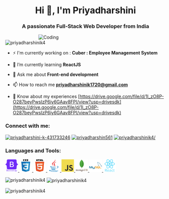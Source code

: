 <h1 align="center">Hi 👋, I'm Priyadharshini</h1>
<h3 align="center">A passionate Full-Stack Web Developer from India</h3>
<img align="right" alt="Coding" width="400" src="https://camo.githubusercontent.com/f108537c0b43fa2a01cecfbf28c0ae872fbc7050001f83f99e0847628662b392/68747470733a2f2f6d656469612e6c6963646e2e636f6d2f646d732f696d6167652f443536323241514866706a4c32333445436c772f6665656473686172652d736872696e6b5f323034385f313533362f302f313639333931313736373132383f653d3231343734383336343726763d6265746126743d4a325a476f6d66565f4f457a434b35374d48486f475741593863386b6d7a616c7076513635744e38623430">

<p align="left"> <img src="https://komarev.com/ghpvc/?username=priyadharshinik4&label=Profile%20views&color=0e75b6&style=flat" alt="priyadharshinik4" /> </p>

- ⚡ I'm currently working on : **Cuber : Employee Management System**

- 🌱 I’m currently learning **ReactJS**

- 💬 Ask me about **Front-end development**

- 📫 How to reach me **priyadharshinik1720@gmail.com**

- 📄 Know about my experiences [https://drive.google.com/file/d/1I_zO8P-O287beyPwsIzP6iy6GAav8FPI/view?usp=drivesdk](https://drive.google.com/file/d/1I_zO8P-O287beyPwsIzP6iy6GAav8FPI/view?usp=drivesdk)

<h3 align="left">Connect with me:</h3>
<p align="left">
<a href="https://linkedin.com/in/priyadharshini-k-431733246" target="blank"><img align="center" src="https://raw.githubusercontent.com/rahuldkjain/github-profile-readme-generator/master/src/images/icons/Social/linked-in-alt.svg" alt="priyadharshini-k-431733246" height="30" width="40" /></a>
<a href="https://www.hackerrank.com/priyadharshin561" target="blank"><img align="center" src="https://raw.githubusercontent.com/rahuldkjain/github-profile-readme-generator/master/src/images/icons/Social/hackerrank.svg" alt="priyadharshin561" height="30" width="40" /></a>
<a href="https://www.leetcode.com/priyadharshinik4/" target="blank"><img align="center" src="https://raw.githubusercontent.com/rahuldkjain/github-profile-readme-generator/master/src/images/icons/Social/leet-code.svg" alt="priyadharshinik4/" height="30" width="40" /></a>
</p>

<h3 align="left">Languages and Tools:</h3>
<p align="left"> <a href="https://getbootstrap.com" target="_blank" rel="noreferrer"> <img src="https://raw.githubusercontent.com/devicons/devicon/master/icons/bootstrap/bootstrap-plain-wordmark.svg" alt="bootstrap" width="40" height="40"/> </a> <a href="https://www.w3schools.com/css/" target="_blank" rel="noreferrer"> <img src="https://raw.githubusercontent.com/devicons/devicon/master/icons/css3/css3-original-wordmark.svg" alt="css3" width="40" height="40"/> </a> <a href="https://www.w3.org/html/" target="_blank" rel="noreferrer"> <img src="https://raw.githubusercontent.com/devicons/devicon/master/icons/html5/html5-original-wordmark.svg" alt="html5" width="40" height="40"/> </a> <a href="https://www.java.com" target="_blank" rel="noreferrer"> <img src="https://raw.githubusercontent.com/devicons/devicon/master/icons/java/java-original.svg" alt="java" width="40" height="40"/> </a> <a href="https://developer.mozilla.org/en-US/docs/Web/JavaScript" target="_blank" rel="noreferrer"> <img src="https://raw.githubusercontent.com/devicons/devicon/master/icons/javascript/javascript-original.svg" alt="javascript" width="40" height="40"/> </a> <a href="https://www.mongodb.com/" target="_blank" rel="noreferrer"> <img src="https://raw.githubusercontent.com/devicons/devicon/master/icons/mongodb/mongodb-original-wordmark.svg" alt="mongodb" width="40" height="40"/> </a> <a href="https://www.mysql.com/" target="_blank" rel="noreferrer"> <img src="https://raw.githubusercontent.com/devicons/devicon/master/icons/mysql/mysql-original-wordmark.svg" alt="mysql" width="40" height="40"/> </a> <a href="https://reactjs.org/" target="_blank" rel="noreferrer"> <img src="https://raw.githubusercontent.com/devicons/devicon/master/icons/react/react-original-wordmark.svg" alt="react" width="40" height="40"/> </a> </p>

<p><img align="left" src="https://github-readme-stats.vercel.app/api/top-langs?username=priyadharshinik4&show_icons=true&locale=en&layout=compact" alt="priyadharshinik4" /></p>

<p>&nbsp;<img align="center" src="https://github-readme-stats.vercel.app/api?username=priyadharshinik4&show_icons=true&locale=en" alt="priyadharshinik4" /></p>

<p><img align="center" src="https://github-readme-streak-stats.herokuapp.com/?user=priyadharshinik4&" alt="priyadharshinik4" /></p>




